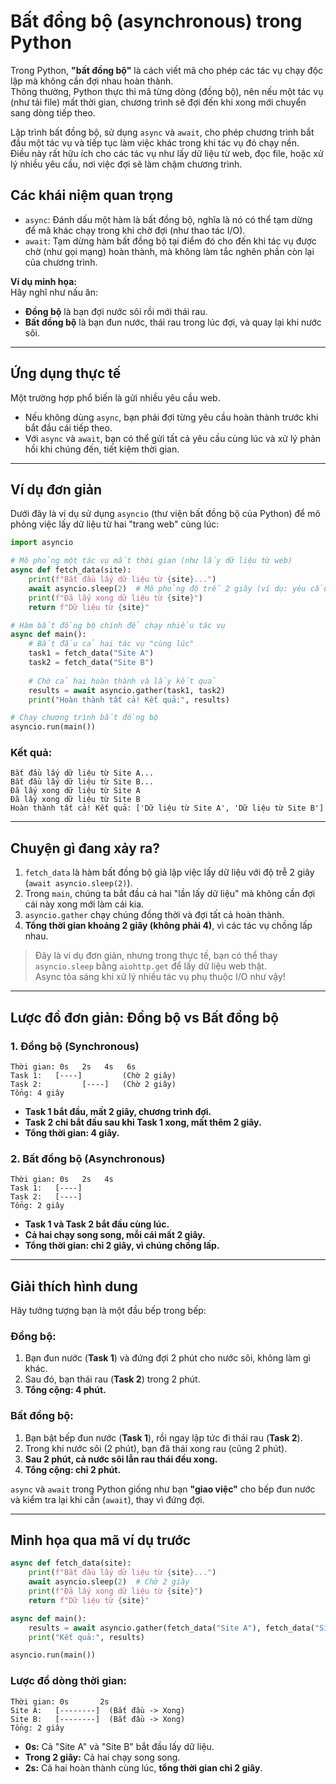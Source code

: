 # Bất đồng bộ (asynchronous) trong Python


Trong Python, **"bất đồng bộ"** là cách viết mã cho phép các tác vụ chạy độc lập mà không cần đợi nhau hoàn thành.  
Thông thường, Python thực thi mã từng dòng (đồng bộ), nên nếu một tác vụ (như tải file) mất thời gian, chương trình sẽ đợi đến khi xong mới chuyển sang dòng tiếp theo.  

Lập trình bất đồng bộ, sử dụng `async` và `await`, cho phép chương trình bắt đầu một tác vụ và tiếp tục làm việc khác trong khi tác vụ đó chạy nền.  
Điều này rất hữu ích cho các tác vụ như lấy dữ liệu từ web, đọc file, hoặc xử lý nhiều yêu cầu, nơi việc đợi sẽ làm chậm chương trình.

## **Các khái niệm quan trọng**
- `async`: Đánh dấu một hàm là bất đồng bộ, nghĩa là nó có thể tạm dừng để mã khác chạy trong khi chờ đợi (như thao tác I/O).
- `await`: Tạm dừng hàm bất đồng bộ tại điểm đó cho đến khi tác vụ được chờ (như gọi mạng) hoàn thành, mà không làm tắc nghẽn phần còn lại của chương trình.

**Ví dụ minh họa:**  
Hãy nghĩ như nấu ăn:  
- **Đồng bộ** là bạn đợi nước sôi rồi mới thái rau.  
- **Bất đồng bộ** là bạn đun nước, thái rau trong lúc đợi, và quay lại khi nước sôi.

---

## **Ứng dụng thực tế**
Một trường hợp phổ biến là gửi nhiều yêu cầu web.  
- Nếu không dùng `async`, bạn phải đợi từng yêu cầu hoàn thành trước khi bắt đầu cái tiếp theo.  
- Với `async` và `await`, bạn có thể gửi tất cả yêu cầu cùng lúc và xử lý phản hồi khi chúng đến, tiết kiệm thời gian.

---

## **Ví dụ đơn giản**
Dưới đây là ví dụ sử dụng `asyncio` (thư viện bất đồng bộ của Python) để mô phỏng việc lấy dữ liệu từ hai "trang web" cùng lúc:

```python
import asyncio

# Mô phỏng một tác vụ mất thời gian (như lấy dữ liệu từ web)
async def fetch_data(site):
    print(f"Bắt đầu lấy dữ liệu từ {site}...")
    await asyncio.sleep(2)  # Mô phỏng độ trễ 2 giây (ví dụ: yêu cầu mạng)
    print(f"Đã lấy xong dữ liệu từ {site}")
    return f"Dữ liệu từ {site}"

# Hàm bất đồng bộ chính để chạy nhiều tác vụ
async def main():
    # Bắt đầu cả hai tác vụ "cùng lúc"
    task1 = fetch_data("Site A")
    task2 = fetch_data("Site B")
    
    # Chờ cả hai hoàn thành và lấy kết quả
    results = await asyncio.gather(task1, task2)
    print("Hoàn thành tất cả! Kết quả:", results)

# Chạy chương trình bất đồng bộ
asyncio.run(main())
```

### **Kết quả:**
```
Bắt đầu lấy dữ liệu từ Site A...
Bắt đầu lấy dữ liệu từ Site B...
Đã lấy xong dữ liệu từ Site A
Đã lấy xong dữ liệu từ Site B
Hoàn thành tất cả! Kết quả: ['Dữ liệu từ Site A', 'Dữ liệu từ Site B']
```

---

## **Chuyện gì đang xảy ra?**
1. `fetch_data` là hàm bất đồng bộ giả lập việc lấy dữ liệu với độ trễ 2 giây (`await asyncio.sleep(2)`).
2. Trong `main`, chúng ta bắt đầu cả hai "lần lấy dữ liệu" mà không cần đợi cái này xong mới làm cái kia.
3. `asyncio.gather` chạy chúng đồng thời và đợi tất cả hoàn thành.
4. **Tổng thời gian khoảng 2 giây (không phải 4)**, vì các tác vụ chồng lấp nhau.

> Đây là ví dụ đơn giản, nhưng trong thực tế, bạn có thể thay `asyncio.sleep` bằng `aiohttp.get` để lấy dữ liệu web thật.  
> Async tỏa sáng khi xử lý nhiều tác vụ phụ thuộc I/O như vậy!

---

## **Lược đồ đơn giản: Đồng bộ vs Bất đồng bộ**
### **1. Đồng bộ (Synchronous)**
```
Thời gian: 0s   2s   4s   6s
Task 1:   [----]         (Chờ 2 giây)
Task 2:         [----]   (Chờ 2 giây)
Tổng: 4 giây
```
- **Task 1 bắt đầu, mất 2 giây, chương trình đợi.**
- **Task 2 chỉ bắt đầu sau khi Task 1 xong, mất thêm 2 giây.**
- **Tổng thời gian: 4 giây.**

### **2. Bất đồng bộ (Asynchronous)**
```
Thời gian: 0s   2s   4s
Task 1:   [----]      
Task 2:   [----]      
Tổng: 2 giây
```
- **Task 1 và Task 2 bắt đầu cùng lúc.**
- **Cả hai chạy song song, mỗi cái mất 2 giây.**
- **Tổng thời gian: chỉ 2 giây, vì chúng chồng lấp.**

---

## **Giải thích hình dung**
Hãy tưởng tượng bạn là một đầu bếp trong bếp:

### **Đồng bộ:**
1. Bạn đun nước (**Task 1**) và đứng đợi 2 phút cho nước sôi, không làm gì khác.
2. Sau đó, bạn thái rau (**Task 2**) trong 2 phút.
3. **Tổng cộng: 4 phút.**

### **Bất đồng bộ:**
1. Bạn bật bếp đun nước (**Task 1**), rồi ngay lập tức đi thái rau (**Task 2**).
2. Trong khi nước sôi (2 phút), bạn đã thái xong rau (cũng 2 phút).
3. **Sau 2 phút, cả nước sôi lẫn rau thái đều xong.**
4. **Tổng cộng: chỉ 2 phút.**

`async` và `await` trong Python giống như bạn **"giao việc"** cho bếp đun nước và kiểm tra lại khi cần (`await`), thay vì đứng đợi.

---

## **Minh họa qua mã ví dụ trước**
```python
async def fetch_data(site):
    print(f"Bắt đầu lấy dữ liệu từ {site}...")
    await asyncio.sleep(2)  # Chờ 2 giây
    print(f"Đã lấy xong dữ liệu từ {site}")
    return f"Dữ liệu từ {site}"

async def main():
    results = await asyncio.gather(fetch_data("Site A"), fetch_data("Site B"))
    print("Kết quả:", results)

asyncio.run(main())
```

### **Lược đồ dòng thời gian:**
```
Thời gian: 0s       2s
Site A:   [--------]  (Bắt đầu -> Xong)
Site B:   [--------]  (Bắt đầu -> Xong)
Tổng: 2 giây
```
- **0s:** Cả "Site A" và "Site B" bắt đầu lấy dữ liệu.
- **Trong 2 giây:** Cả hai chạy song song.
- **2s:** Cả hai hoàn thành cùng lúc, **tổng thời gian chỉ 2 giây**.